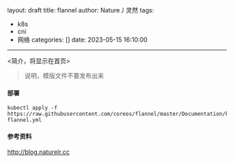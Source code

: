 layout: draft
title: flannel
author: Nature丿灵然
tags:
  - k8s
  - cni
  - 网络
categories: []
date: 2023-05-15 16:10:00
---
<简介，将显示在首页>

<!--more-->

> 说明，模版文件不要发布出来

#### 部署

```shell
kubectl apply -f https://raw.githubusercontent.com/coreos/flannel/master/Documentation/kube-flannel.yml
```

#### 参考资料

<http://blog.naturelr.cc>
